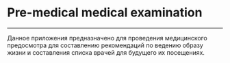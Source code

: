 # Pre-medical medical examination
------------------------------------------
Данное приложения предназначено для проведения медицинского предосмотра для составлению рекомендаций по ведению образу жизни и составления списка врачей для будущего их посещениях.
